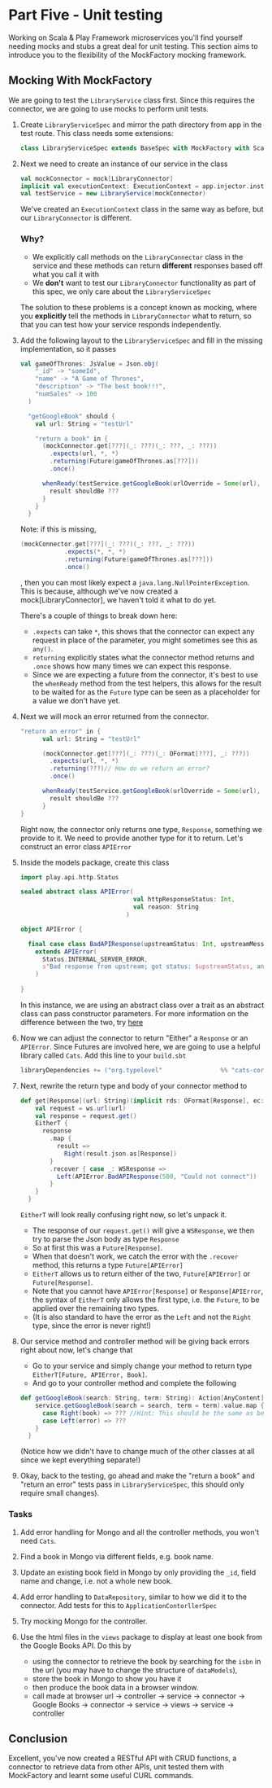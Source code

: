 # Part Five - Unit testing
Working on Scala & Play Framework microservices you'll find yourself needing mocks and stubs a great deal for unit testing.
This section aims to introduce you to the flexibility of the MockFactory mocking framework.

## Mocking With MockFactory

We are going to test the `LibraryService` class first. Since this requires the connector, 
we are going to use mocks to perform unit tests.

1. Create `LibraryServiceSpec` and mirror the path directory from app in the test route. This class needs some extensions:
    ```scala
    class LibraryServiceSpec extends BaseSpec with MockFactory with ScalaFutures with GuiceOneAppPerSuite
    ```

2. Next we need to create an instance of our service in the class
    ```scala
    val mockConnector = mock[LibraryConnector]
    implicit val executionContext: ExecutionContext = app.injector.instanceOf[ExecutionContext]
    val testService = new LibraryService(mockConnector)
    ```
   We've created an `ExecutionContext` class in the same way as before, but our `LibraryConnector` is different.

    ### Why?
   * We explicitly call methods on the `LibraryConnector` class in the service and these methods can return **different** responses based off what you call it with
   * We **don't** want to test our `LibraryConnector` functionality as part of this spec, we only care about the `LibraryServiceSpec`

    The solution to these problems is a concept known as mocking, where you **explicitly** tell the methods in `LibraryConnector` what to return, so that you can test how your service responds independently.

3. Add the following layout to the `LibraryServiceSpec` and fill in the missing implementation, so it passes
    ```scala
    val gameOfThrones: JsValue = Json.obj(
        "_id" -> "someId",
        "name" -> "A Game of Thrones",
        "description" -> "The best book!!!",
        "numSales" -> 100
      )
    
      "getGoogleBook" should {
        val url: String = "testUrl"
    
        "return a book" in {
          (mockConnector.get[???](_: ???)(_: ???, _: ???))
            .expects(url, *, *)
            .returning(Future(gameOfThrones.as[???]))
            .once()
    
          whenReady(testService.getGoogleBook(urlOverride = Some(url), search = "", term = "").value) { result =>
            result shouldBe ???
          }
        }
      }
    ```
   Note: if this is missing,
    ```scala
    (mockConnector.get[???](_: ???)(_: ???, _: ???))
                .expects(*, *, *)
                .returning(Future(gameOfThrones.as[???]))
                .once()
    ```
   , then you can most likely expect a `java.lang.NullPointerException`. 
   This is because, although we've now created a mock[LibraryConnector], we haven't told it what to do yet.
   
   There's a couple of things to break down here:
   * `.expects` can take `*`, this shows that the connector can expect any request in place of the parameter, 
      you might sometimes see this as `any()`. 
   * `returning` explicitly states what the connector method returns and `.once` shows how many times we 
      can expect this response.
   * Since we are expecting a future from the connector, it's best to use the `whenReady` method from the 
     test helpers, this allows for the result to be waited for as the `Future` type can be seen as a placeholder
     for a value we don't have yet.
   
4. Next we will mock an error returned from the connector.
    ```scala
    "return an error" in {
          val url: String = "testUrl"
    
          (mockConnector.get[???](_: ???)(_: OFormat[???], _: ???))
            .expects(url, *, *)
            .returning(???)// How do we return an error?
            .once()
    
          whenReady(testService.getGoogleBook(urlOverride = Some(url), search = "", term = "")) { result =>
            result shouldBe ???
          }
   }
    ```
   Right now, the connector only returns one type, `Response`, something we provide to it. 
   We need to provide another type for it to return. Let's construct an error class `APIError`

5. Inside the models package, create this class
    ```scala
    import play.api.http.Status
    
    sealed abstract class APIError(
                                   val httpResponseStatus: Int,
                                   val reason: String
                                 )
    
    object APIError {
    
      final case class BadAPIResponse(upstreamStatus: Int, upstreamMessage: String)
        extends APIError(
          Status.INTERNAL_SERVER_ERROR,
          s"Bad response from upstream; got status: $upstreamStatus, and got reason $upstreamMessage"
        )
      
    }
    ```
   In this instance, we are using an abstract class over a trait as an abstract class can pass constructor 
   parameters. For more information on the difference between the two, try [here](https://www.geeksforgeeks.org/difference-between-traits-and-abstract-classes-in-scala/#:~:text=In%20Scala%2C%20an%20abstract%20class,and%20cannot%20support%20multiple%20inheritances.&text=Like%20a%20class%2C%20Traits%20can,and%20fields%20as%20its%20members.)

6. Now we can adjust the connector to return "Either" a `Response` or an `APIError`. Since Futures are involved
   here, we are going to use a helpful library called `Cats`. Add this line to your `build.sbt`
    ```scala
    libraryDependencies += ("org.typelevel"                %% "cats-core"                 % "2.3.0")
    ```
7. Next, rewrite the return type and body of your connector method to
    ```scala
    def get[Response](url: String)(implicit rds: OFormat[Response], ec: ExecutionContext): EitherT[Future, APIError, Response] = {
        val request = ws.url(url)
        val response = request.get()
        EitherT {
          response
            .map {
              result =>
                Right(result.json.as[Response])
            }
            .recover { case _: WSResponse =>
              Left(APIError.BadAPIResponse(500, "Could not connect"))
            }
        }
      }
    ```
   `EitherT` will look really confusing right now, so let's unpack it.
   * The response of our `request.get()` will give a `WSResponse`, we then try to parse the Json body as type `Response`
   * So at first this was a `Future[Response]`.
   * When that doesn't work, we catch the error with the `.recover` method, this returns a type `Future[APIError]`
   * `EitherT` allows us to return either of the two, `Future[APIError]` or `Future[Response]`.
   * Note that you cannot have `APIError[Response]` or `Response[APIError`, the syntax of `EitherT` only allows the first type,
     i.e. the `Future`, to be applied over the remaining two types.
   * (It is also standard to have the error as the `Left` and not the `Right` type, since the error is never right!)

8. Our service method and controller method will be giving back errors right about now, let's change that
   * Go to your service and simply change your method to return type `EitherT[Future, APIError, Book]`. 
   * And go to your controller method and complete the following
    ```scala
    def getGoogleBook(search: String, term: String): Action[AnyContent] = Action.async { implicit request =>
        service.getGoogleBook(search = search, term = term).value.map {
          case Right(book) => ??? //Hint: This should be the same as before
          case Left(error) => ???
        }
      }
    ```
   (Notice how we didn't have to change much of the other classes at all since we kept everything separate!)

9. Okay, back to the testing, go ahead and make the "return a book" and "return an error" tests pass in `LibraryServiceSpec`, 
   this should only require small changes).

### Tasks
1. Add error handling for Mongo and all the controller methods, you won't need `Cats`.

2. Find a book in Mongo via different fields, e.g. book name.

3. Update an existing book field in Mongo by only providing the `_id`, field name and change, i.e. not a whole new book.

4. Add error handling to `DataRepository`, similar to how we did it to the connector. 
   Add tests for this to `ApplicationContorllerSpec`

5. Try mocking Mongo for the controller.

6. Use the html files in the `views` package to display at least one book from the Google Books API. Do this by
   * using the connector to retrieve the book by searching for the `isbn` in the url (you may have to change the structure of `dataModels`),
   * store the book in Mongo to show you have it
   * then produce the book data in a browser window.
   * call made at browser url → controller → service → connector → Google Books → connector → service → views → service → controller

## Conclusion

Excellent, you've now created a RESTful API with CRUD functions, a connector to retrieve data from other APIs, unit tested them with MockFactory and learnt some useful CURL commands.